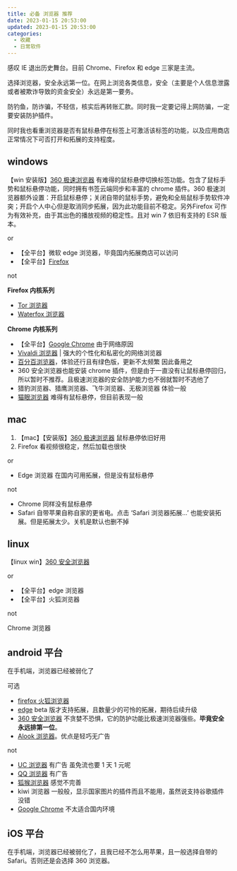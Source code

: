 ```yaml
---
title: 必备 浏览器 推荐
date: 2023-01-15 20:53:00
updated: 2023-01-15 20:53:00
categories:
  - 收藏
  - 日常软件
---
```


感叹 IE 退出历史舞台。目前 Chrome、Firefox 和 edge 三家是主流。

选择浏览器，安全永远第一位。在网上浏览各类信息，安全（主要是个人信息泄露或者被欺诈导致的资金安全）永远是第一要务。

防钓鱼，防诈骗，不轻信，核实后再转账汇款。同时我一定要记得上网防骗，一定要安装防护插件。

同时我也看重浏览器是否有鼠标悬停在标签上可激活该标签的功能，以及应用商店正常情况下可否打开和拓展的支持程度。

## windows

【win 安装版】[360 极速浏览器](https://browser.360.cn/ee/) 有难得的鼠标悬停切换标签功能。包含了鼠标手势和鼠标悬停功能，同时拥有书签云端同步和丰富的 chrome 插件。360 极速浏览器额外设置：开启鼠标悬停；关闭自带的鼠标手势，避免和全局鼠标手势软件冲突；开启个人中心但是取消同步拓展，因为此功能目前不稳定。另外Firefox 可作为有效补充，由于其出色的播放视频的稳定性。且对 win 7 依旧有支持的 ESR 版本。

or

* 【全平台】微软 edge 浏览器，毕竟国内拓展商店可以访问
* 【全平台】[Firefox](http://www.firefox.com.cn/)

not

**Firefox 内核系列**

* [Tor 浏览器](https://www.torproject.org/zh-CN/download/)
* [Waterfox 浏览器](https://www.waterfox.net/en-US/download/)

**Chrome 内核系列**

* 【全平台】[Google Chrome](https://www.google.cn/chrome/) 由于网络原因
* [Vivaldi 浏览器](https://vivaldi.com/zh-hans/) | 强大的个性化和私密化的网络浏览器 
* [百分百浏览器](https://www.centbrowser.cn/index.html)，体验还行且有绿色版，更新不太频繁 因此备用之
* 360 安全浏览器也能安装 chrome 插件，但是由于一直没有让鼠标悬停回归，所以暂时不推荐。且极速浏览器的安全防护能力也不弱就暂时不选他了
* 猎豹浏览器、猎鹰浏览器、飞牛浏览器、无极浏览器 体验一般
* [猫眼浏览器](https://www.catsxp.com/zh-hans/) 难得有鼠标悬停，但目前表现一般

## mac

1. 【mac】【安装版】[360 极速浏览器](https://browser.360.cn/ee/mac/index.html) 鼠标悬停依旧好用
2. Firefox 看视频很稳定，然后加载也很快

or

* Edge 浏览器 在国内可用拓展，但是没有鼠标悬停

not

* Chrome 同样没有鼠标悬停
* Safari 自带苹果自称自家的更省电。点击 ‘Safari 浏览器拓展...’ 也能安装拓展。但是拓展太少。关机是默认也删不掉

## linux

【linux win】[360 安全浏览器](https://browser.360.net/gc/index.html?src=se)

or

* 【全平台】edge 浏览器
* 【全平台】火狐浏览器

not

Chrome 浏览器

## android 平台

在手机端，浏览器已经被弱化了

可选

* [firefox 火狐浏览器](https://firefox.en.uptodown.com/android)
* [edge](https://sj.qq.com/appdetail/com.microsoft.emmx) beta 版才支持拓展，且数量少的可怜的拓展，期待后续升级
* [360 安全浏览器](https://sj.qq.com/appdetail/com.qihoo.browser) 不贪婪不恐惧，它的防护功能比极速浏览器强些。**毕竟安全永远排第一位**。
* [Alook 浏览器](https://www.coolapk.com/apk/alook.browser)。优点是轻巧无广告

not

* [UC 浏览器](https://sj.qq.com/appdetail/com.UCMobile) 有广告 虽免流也要 1 天 1 元呢
* [QQ 浏览器](https://sj.qq.com/appdetail/com.tencent.mtt) 有广告
* [狐猴浏览器](https://sj.qq.com/appdetail/com.lemurbrowser.exts) 感觉不完善
* kiwi 浏览器 一般般，显示国家图片的插件而且不能用，虽然说支持谷歌插件没错
* [Google Chrome](https://sj.qq.com/appdetail/com.android.chrome) 不太适合国内环境

## iOS 平台

在手机端，浏览器已经被弱化了，且我已经不怎么用苹果，且一般选择自带的 Safari。否则还是会选择 360 浏览器。
